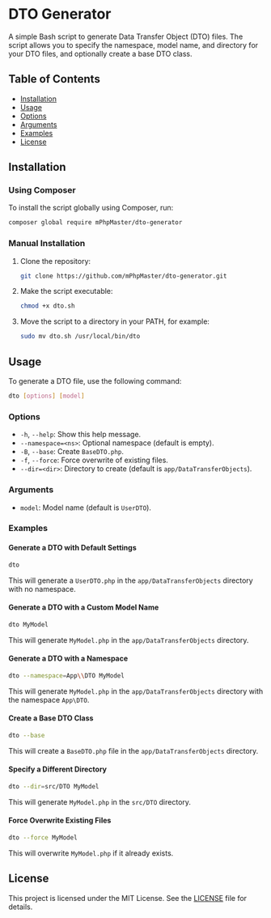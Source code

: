# DTO Generator

A simple Bash script to generate Data Transfer Object (DTO) files. The script allows you to specify the namespace, model name, and directory for your DTO files, and optionally create a base DTO class.

## Table of Contents

- [Installation](#installation)
- [Usage](#usage)
- [Options](#options)
- [Arguments](#arguments)
- [Examples](#examples)
- [License](#license)

## Installation

### Using Composer

To install the script globally using Composer, run:

```bash
composer global require mPhpMaster/dto-generator
```

### Manual Installation

1. Clone the repository:

    ```bash
    git clone https://github.com/mPhpMaster/dto-generator.git
    ```

2. Make the script executable:

    ```bash
    chmod +x dto.sh
    ```

3. Move the script to a directory in your PATH, for example:

    ```bash
    sudo mv dto.sh /usr/local/bin/dto
    ```

## Usage

To generate a DTO file, use the following command:

```bash
dto [options] [model]
```

### Options

- `-h`, `--help`: Show this help message.
- `--namespace=<ns>`: Optional namespace (default is empty).
- `-B`, `--base`: Create `BaseDTO.php`.
- `-f`, `--force`: Force overwrite of existing files.
- `--dir=<dir>`: Directory to create (default is `app/DataTransferObjects`).

### Arguments

- `model`: Model name (default is `UserDTO`).

### Examples

#### Generate a DTO with Default Settings

```bash
dto
```

This will generate a `UserDTO.php` in the `app/DataTransferObjects` directory with no namespace.

#### Generate a DTO with a Custom Model Name

```bash
dto MyModel
```

This will generate `MyModel.php` in the `app/DataTransferObjects` directory.

#### Generate a DTO with a Namespace

```bash
dto --namespace=App\\DTO MyModel
```

This will generate `MyModel.php` in the `app/DataTransferObjects` directory with the namespace `App\DTO`.

#### Create a Base DTO Class

```bash
dto --base
```

This will create a `BaseDTO.php` file in the `app/DataTransferObjects` directory.

#### Specify a Different Directory

```bash
dto --dir=src/DTO MyModel
```

This will generate `MyModel.php` in the `src/DTO` directory.

#### Force Overwrite Existing Files

```bash
dto --force MyModel
```

This will overwrite `MyModel.php` if it already exists.

## License

This project is licensed under the MIT License. See the [LICENSE](LICENSE) file for details.
